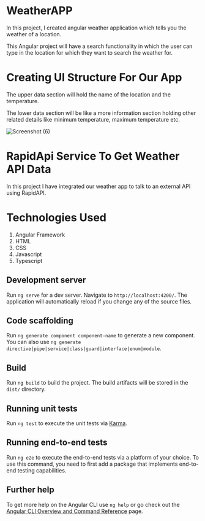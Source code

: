 # WeatherAPP

In this project,  I created angular weather application which tells you the weather of a location. 

This Angular project will have a search functionality in which the user can type in the location for which they want to search the weather for.

# Creating UI Structure For Our App

The upper data section will hold the name of the location and the temperature.

The lower data section will be like a more information section holding other related details like minimum temperature, maximum temperature etc.


![Screenshot (6)](https://github.com/Hunnytyagi1996/Live-Weather-App/assets/48430498/0ba4ac38-e3c8-4a52-9830-8460e994bf02)


# RapidApi Service To Get Weather API Data

 In this project I have integrated our weather app to talk to an external API using RapidAPI.

# Technologies Used
 1. Angular Framework
 2. HTML
 3. CSS
 4. Javascript
 5. Typescript


## Development server

Run `ng serve` for a dev server. Navigate to `http://localhost:4200/`. The application will automatically reload if you change any of the source files.

## Code scaffolding

Run `ng generate component component-name` to generate a new component. You can also use `ng generate directive|pipe|service|class|guard|interface|enum|module`.

## Build

Run `ng build` to build the project. The build artifacts will be stored in the `dist/` directory.

## Running unit tests

Run `ng test` to execute the unit tests via [Karma](https://karma-runner.github.io).

## Running end-to-end tests

Run `ng e2e` to execute the end-to-end tests via a platform of your choice. To use this command, you need to first add a package that implements end-to-end testing capabilities.

## Further help

To get more help on the Angular CLI use `ng help` or go check out the [Angular CLI Overview and Command Reference](https://angular.io/cli) page.
